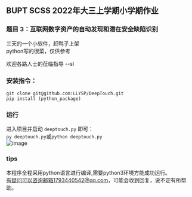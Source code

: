 ## BUPT SCSS  2022年大三上学期小学期作业
### 题目 3：互联网数字资产的自动发现和潜在安全缺陷识别
  
三天的一个小软件，赶鸭子上架   
python写的很菜，仅供参考

欢迎各路人士的莅临指导    --sl 


### 安装指令：  
`git clone git@github.com:LLYSP/DeepTouch.git`  
`pip install (python_package)  `

### 运行
进入项目并启动 `deeptouch.py` 即可：  
`py deeptouch.py`或`python deeptouch.py`    
![image](https://user-images.githubusercontent.com/92193510/187977294-4d54d7da-ca30-403f-968e-31c927a38320.png)


### tips
本程序全程采用python语言进行编译,需要python3环境方能成功运行。   
有疑问可以咨询邮箱1793440542@qq.com，可能会收到回复，说不定有所帮助。
